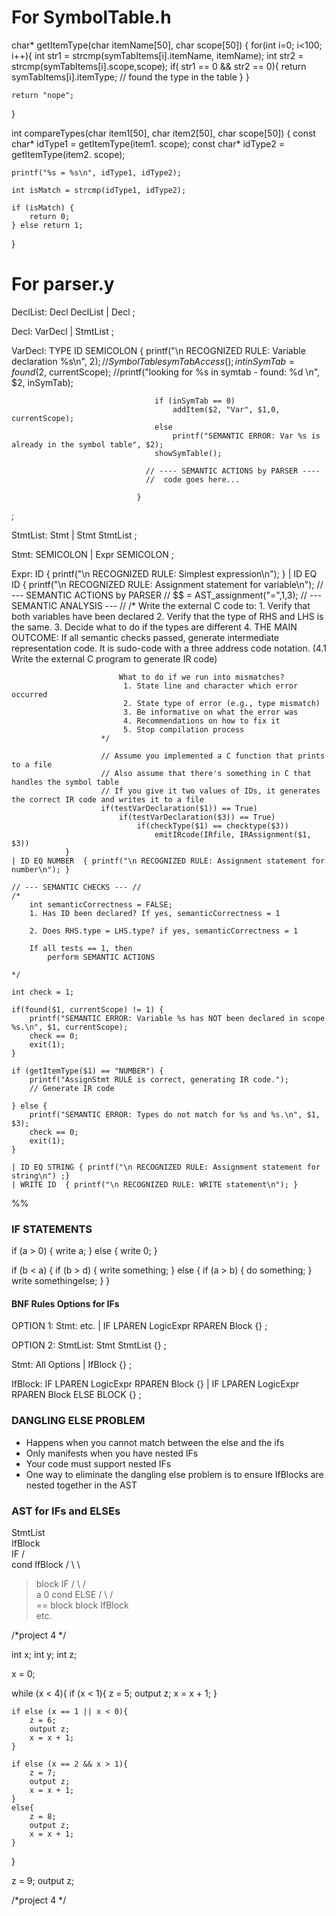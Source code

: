 # For SymbolTable.h

char* getItemType(char itemName[50], char scope[50]) {
	for(int i=0; i<100; i++){
		int str1 = strcmp(symTabItems[i].itemName, itemName);
		int str2 = strcmp(symTabItems[i].scope,scope);
		if( str1 == 0 && str2 == 0){
			return symTabItems[i].itemType; // found the type in the table
		}
	}

	return "nope";
}

int compareTypes(char item1[50], char item2[50], char scope[50]) {
	const char* idType1 = getItemType(item1. scope);
	const char* idType2 = getItemType(item2. scope);

	printf("%s = %s\n", idType1, idType2);

	int isMatch = strcmp(idType1, idType2);

	if (isMatch) {
		return 0;
	} else return 1;
}

# For parser.y

 DeclList:	Decl DeclList
 	| Decl
 ;

 Decl:	VarDecl
 	| StmtList
 ;

 VarDecl:	TYPE ID SEMICOLON	{ printf("\n RECOGNIZED RULE: Variable declaration %s\n", $2);
									// Symbol Table
									symTabAccess();
									int inSymTab = found($2, currentScope);
									//printf("looking for %s in symtab - found: %d \n", $2, inSymTab);
									
									if (inSymTab == 0) 
										addItem($2, "Var", $1,0, currentScope);
									else
										printf("SEMANTIC ERROR: Var %s is already in the symbol table", $2);
									showSymTable();
									
								  // ---- SEMANTIC ACTIONS by PARSER ----
								  //  code goes here...

								}
;

 StmtList:    Stmt
 	| Stmt StmtList
 ;

 Stmt:	SEMICOLON
 	| Expr SEMICOLON
 ;

 Expr:	ID { printf("\n RECOGNIZED RULE: Simplest expression\n"); }
 	| ID EQ ID 	{ printf("\n RECOGNIZED RULE: Assignment statement for variable\n");
					// --- SEMANTIC ACTIONS by PARSER //
						$$ = AST_assignment("=",$1,$3);
						// --- SEMANTIC ANALYSIS --- // 
						/*
							Write the external C code to:
							 1. Verify that both variables have been declared
							 2. Verify that the type of RHS and LHS is the same.
							 3. Decide what to do if the types are different
							 4. THE MAIN OUTCOME:
								If all semantic checks passed, generate 
								intermediate representation code.
								It is sudo-code with a three address code notation.
								(4.1 Write the external C program to generate IR code)

							What to do if we run into mismatches?
							 1. State line and character which error occurred
							 2. State type of error (e.g., type mismatch)
							 3. Be informative on what the error was
							 4. Recommendations on how to fix it
							 5. Stop compilation process
						*/

						// Assume you implemented a C function that prints to a file
						// Also assume that there's something in C that handles the symbol table
						// If you give it two values of IDs, it generates the correct IR code and writes it to a file
						if(testVarDeclaration($1)) == True)
							if(testVarDeclaration($3)) == True)
								if(checkType($1) == checktype($3))
									emitIRcode(IRfile, IRAssignment($1, $3))
				}
 	| ID EQ NUMBER 	{ printf("\n RECOGNIZED RULE: Assignment statement for number\n"); }

	// --- SEMANTIC CHECKS --- //
	/*
		int semanticCorrectness = FALSE;
		1. Has ID been declared? If yes, semanticCorrectness = 1

		2. Does RHS.type = LHS.type? if yes, semanticCorrectness = 1

		If all tests == 1, then
			perform SEMANTIC ACTIONS
		
	*/

	int check = 1;

	if(found($1, currentScope) != 1) { 
		printf("SEMANTIC ERROR: Variable %s has NOT been declared in scope %s.\n", $1, currentScope);
		check == 0;
		exit(1);
	}

	if (getItemType($1) == "NUMBER") {
		printf("AssignStmt RULE is correct, generating IR code.");
		// Generate IR code

	} else {
		printf("SEMANTIC ERROR: Types do not match for %s and %s.\n", $1, $3);
		check == 0;
		exit(1);
	}

    | ID EQ STRING { printf("\n RECOGNIZED RULE: Assignment statement for string\n") ;}
 	| WRITE ID 	{ printf("\n RECOGNIZED RULE: WRITE statement\n"); }

 %%


### IF STATEMENTS
if (a > 0) {
	write a;
} else {
	write 0;
}

if (b < a) {
	if (b > d) {
		write something;
	} else {
		if (a > b) {
			do something;
		}
		write somethingelse;
	}
}

#### BNF Rules Options for IFs
OPTION 1: Stmt: etc.
	| IF LPAREN LogicExpr RPAREN Block {}
;

OPTION 2:
StmtList: Stmt StmtList {}
;

Stmt: All Options
	| IfBlock {}
;

IfBlock: IF LPAREN LogicExpr RPAREN Block {}
	| IF LPAREN LogicExpr RPAREN Block ELSE BLOCK {}
;

### DANGLING ELSE PROBLEM
- Happens when you cannot match between the else and the ifs
- Only manifests when you have nested IFs
- Your code must support nested IFs
- One way to eliminate the dangling else problem is to ensure IfBlocks are nested together in the AST


### AST for IFs and ELSEs
StmtList
	\
	IfBlock
		\
		IF
	  /		\
	cond	IfBlock
	/	\		  \		
   >   block		IF
  / \	   	   /  		\
 a	 0  	cond  		ELSE
	  		/	\		/	\
		   ==  block  block IfBlock
								\
								etc.







/*project 4 */ 

int x;
int y;
int z;

x = 0;

while (x < 4){
	if (x < 1){
		z = 5;
		output z;
		x = x + 1;
	}

	if else (x == 1 || x < 0){
		z = 6;
		output z;
		x = x + 1;
	}

	if else (x == 2 && x > 1){
		z = 7;
		output z;
		x = x + 1;
	}
	else{
		z = 8;
		output z;
		x = x + 1;
	}
}

z = 9;
output z; 

/*project 4 */ 